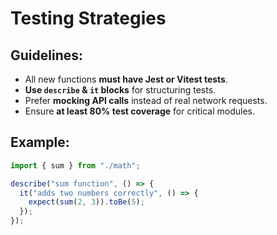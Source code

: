 <!--
  id: testing-strategies
  version: 1.0
  last-updated: 2025-04-19
  authors: [luxcium]
  tags: [typescript,testing,jest,vitest]
  schema: prompt-template-v1
-->
  
  # Testing Strategies

## Guidelines:
- All new functions **must have Jest or Vitest tests**.
- **Use `describe` & `it` blocks** for structuring tests.
- Prefer **mocking API calls** instead of real network requests.
- Ensure **at least 80% test coverage** for critical modules.

## Example:
```ts
import { sum } from "./math";

describe("sum function", () => {
  it("adds two numbers correctly", () => {
    expect(sum(2, 3)).toBe(5);
  });
});
```
